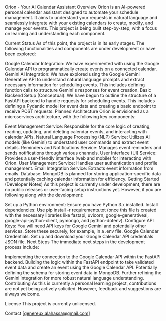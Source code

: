 Orion - Your AI Calendar Assistant
Overview
Orion is an AI-powered personal calendar assistant designed to automate your schedule management. It aims to understand your requests in natural language and seamlessly integrate with your existing calendars to create, modify, and manage your events. This project is being built step-by-step, with a focus on learning and understanding each component.

Current Status
As of this point, the project is in its early stages. The following functionalities and components are under development or have been explored:

Google Calendar Integration: We have experimented with using the Google Calendar API to programmatically create events on a connected calendar.
Gemini AI Integration: We have explored using the Google Gemini Generative API to understand natural language prompts and extract necessary information for scheduling events. This includes defining function calls to structure Gemini's responses for event creation.
Basic Backend Setup (Conceptual): We have begun to outline the structure of a FastAPI backend to handle requests for scheduling events. This includes defining a Pydantic model for event data and creating a basic endpoint to receive POST requests.
Planned Architecture
Orion is envisioned as a microservices architecture, with the following key components:

Event Management Service: Responsible for the core logic of creating, reading, updating, and deleting calendar events, and interacting with calendar APIs.
Natural Language Processing (NLP) Service: Utilizes AI models (like Gemini) to understand user commands and extract event details.
Reminders and Notifications Service: Manages event reminders and sends notifications through various channels.
User Interface (UI) Service: Provides a user-friendly interface (web and mobile) for interacting with Orion.
User Management Service: Handles user authentication and profile management.
Email Integration Service: Extracts event information from emails.
Database: MongoDB is planned for storing application-specific data and potentially caching calendar information for efficiency.
Getting Started (Developer Notes)
As this project is currently under development, there are no public releases or user-facing setup instructions yet. However, if you are following along with the development:

Set up a Python environment: Ensure you have Python 3.x installed.
Install dependencies: Use pip install -r requirements.txt (once this file is created with the necessary libraries like fastapi, uvicorn, google-generativeai, google-api-python-client, pymongo, and python-dotenv).
Configure API Keys: You will need API keys for Google Gemini and potentially other services. Store these securely, for example, in a .env file.
Google Calendar Credentials: Set up and download your Google Calendar API credentials JSON file.
Next Steps
The immediate next steps in the development process include:

Implementing the connection to the Google Calendar API within the FastAPI backend.
Building the logic within the FastAPI endpoint to take validated event data and create an event using the Google Calendar API.
Potentially defining the schema for storing event data in MongoDB.
Further refining the Gemini integration for more robust natural language understanding.
Contributing
As this is currently a personal learning project, contributions are not yet being actively solicited. However, feedback and suggestions are always welcome.

License
This project is currently unlicensed.

Contact
[genereux.alahassa@gmail.com]
